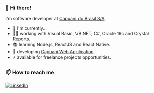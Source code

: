 ### 👋 Hi there! 
I'm software developer at [Capuani do Brasil S/A](http://capuani.com.br/).

- 👨  I'm currently... 
- 👨‍💻  working with Visual Basic, VB.NET, C#, Oracle 19c and Crystal Reports.
- 📚  learning Node.js, ReactJS and React Native.
- 🚀  developing [Capuani Web Application](https://app.capuani.com.br).
- ⚡  available for freelance projects opportunities.

### 📫 How to reach me
[![LinkedIn](https://img.shields.io/badge/LinkedIn-0077B5?style=for-the-badge&logo=linkedin&logoColor=white)](https://www.linkedin.com/in/eric-crozatti-1447688a/)
